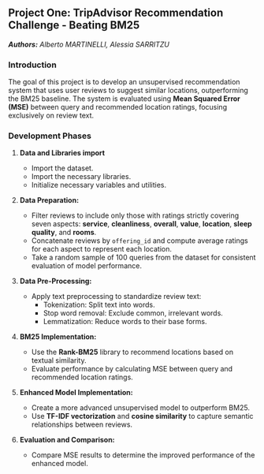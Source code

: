 ## **Project One: TripAdvisor Recommendation Challenge - Beating BM25**
_**Authors:** Alberto MARTINELLI, Alessia SARRITZU_

### **Introduction**
The goal of this project is to develop an unsupervised recommendation system that uses user reviews to suggest similar locations, outperforming the BM25 baseline. The system is evaluated using **Mean Squared Error (MSE)** between query and recommended location ratings, focusing exclusively on review text.

### **Development Phases**
1. **Data and Libraries import**
   - Import the dataset.
   - Import the necessary libraries.
   - Initialize necessary variables and utilities.

2. **Data Preparation:**
   - Filter reviews to include only those with ratings strictly covering seven aspects: **service**, **cleanliness**, **overall**, **value**, **location**, **sleep quality**, and **rooms**.
   - Concatenate reviews by `offering_id` and compute average ratings for each aspect to represent each location.
   - Take a random sample of 100 queries from the dataset for consistent evaluation of model performance.

3. **Data Pre-Processing:**
   - Apply text preprocessing to standardize review text:
     - Tokenization: Split text into words.
     - Stop word removal: Exclude common, irrelevant words.
     - Lemmatization: Reduce words to their base forms.

4. **BM25 Implementation:**
   - Use the **Rank-BM25** library to recommend locations based on textual similarity.
   - Evaluate performance by calculating MSE between query and recommended location ratings.

5. **Enhanced Model Implementation:**
   - Create a more advanced unsupervised model to outperform BM25.
   - Use **TF-IDF vectorization** and **cosine similarity** to capture semantic relationships between reviews.

6. **Evaluation and Comparison:**
   - Compare MSE results to determine the improved performance of the enhanced model.
